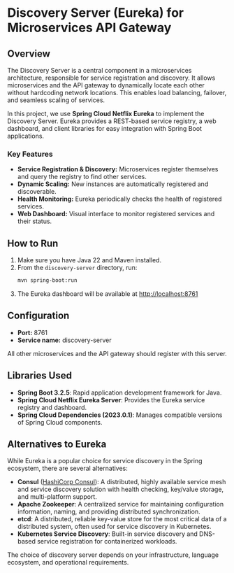
# Discovery Server (Eureka) for Microservices API Gateway

## Overview

The Discovery Server is a central component in a microservices architecture, responsible for service registration and discovery. It allows microservices and the API gateway to dynamically locate each other without hardcoding network locations. This enables load balancing, failover, and seamless scaling of services.

In this project, we use **Spring Cloud Netflix Eureka** to implement the Discovery Server. Eureka provides a REST-based service registry, a web dashboard, and client libraries for easy integration with Spring Boot applications.

### Key Features
- **Service Registration & Discovery:** Microservices register themselves and query the registry to find other services.
- **Dynamic Scaling:** New instances are automatically registered and discoverable.
- **Health Monitoring:** Eureka periodically checks the health of registered services.
- **Web Dashboard:** Visual interface to monitor registered services and their status.


## How to Run

1. Make sure you have Java 22 and Maven installed.
2. From the `discovery-server` directory, run:
   ```bash
   mvn spring-boot:run
   ```
3. The Eureka dashboard will be available at [http://localhost:8761](http://localhost:8761)


## Configuration
- **Port:** 8761
- **Service name:** discovery-server

All other microservices and the API gateway should register with this server.

## Libraries Used

- **Spring Boot 3.2.5**: Rapid application development framework for Java.
- **Spring Cloud Netflix Eureka Server**: Provides the Eureka service registry and dashboard.
- **Spring Cloud Dependencies (2023.0.1)**: Manages compatible versions of Spring Cloud components.

## Alternatives to Eureka

While Eureka is a popular choice for service discovery in the Spring ecosystem, there are several alternatives:

- **Consul** ([HashiCorp Consul](https://www.consul.io/)): A distributed, highly available service mesh and service discovery solution with health checking, key/value storage, and multi-platform support.
- **Apache Zookeeper**: A centralized service for maintaining configuration information, naming, and providing distributed synchronization.
- **etcd**: A distributed, reliable key-value store for the most critical data of a distributed system, often used for service discovery in Kubernetes.
- **Kubernetes Service Discovery**: Built-in service discovery and DNS-based service registration for containerized workloads.

The choice of discovery server depends on your infrastructure, language ecosystem, and operational requirements.
